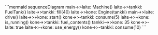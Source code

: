 ´´´mermaid
sequenceDiagram
    main->>laite: Machine()
    laite->>tankki: FuelTank()
    laite->>tankki: fill(40)
    laite->>kone: Engine(tankki)
    main->>laite: drive()
    laite->>+kone: start()
    kone->>-tankki: consume(5)
    laite->>+kone: is_running()
    kone->>tankki: fuel_contents()
    tankki-->>kone: 35
    kone->>-laite: true
    laite->>+kone: use_energy()
    kone->>-tankki: consume(10)
´´´